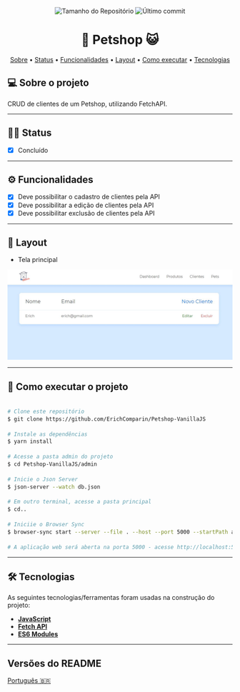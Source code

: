 <p align="center">
  <img alt="Tamanho do Repositório" src="https://img.shields.io/github/repo-size/ErichComparin/Petshop-VanillaJS?style=flat-square" />
  
  <img alt="Último commit" src="https://img.shields.io/github/last-commit/ErichComparin/Petshop-VanillaJS?style=flat-square" />
</p>

<h1 align="center">
    🐶 Petshop 😺
</h1>

<!-- 🚧🚧 Em construção 🚧🚧 -->

<p align="center">
 <a href="#-sobre-o-projeto">Sobre</a> •
 <a href="#️-status">Status</a> •
 <a href="#️-funcionalidades">Funcionalidades</a> •
 <a href="#-layout">Layout</a> • 
 <a href="#-como-executar-o-projeto">Como executar</a> • 
 <a href="#-tecnologias">Tecnologias</a>
</p>

## 💻 Sobre o projeto

CRUD de clientes de um Petshop, utilizando FetchAPI.

---

## 🏃‍♂️ Status

- [x] Concluído

---

## ⚙️ Funcionalidades

- [x] Deve possibilitar o cadastro de clientes pela API
- [x] Deve possibilitar a edição de clientes pela API
- [x] Deve possibilitar exclusão de clientes pela API

---

## 🎨 Layout

- Tela principal
<img alt="Tela principal" src="./readme_imgs/web1.jpg?raw=true">

---

## 🚀 Como executar o projeto

```bash

# Clone este repositório
$ git clone https://github.com/ErichComparin/Petshop-VanillaJS

# Instale as dependências
$ yarn install

# Acesse a pasta admin do projeto
$ cd Petshop-VanillaJS/admin

# Inicie o Json Server
$ json-server --watch db.json

# Em outro terminal, acesse a pasta principal
$ cd..

# Iniciie o Browser Sync
$ browser-sync start --server --file . --host --port 5000 --startPath admin/telas/lista_cliente.html

# A aplicação web será aberta na porta 5000 - acesse http://localhost:5000/admin/telas/lista_cliente.html

```

---

## 🛠 Tecnologias

As seguintes tecnologias/ferramentas foram usadas na construção do projeto:

-   **[JavaScript](https://www.javascript.com/)**
-   **[Fetch API](https://developer.mozilla.org/pt-BR/docs/Web/API/Fetch_API)**
-   **[ES6 Modules](https://developer.mozilla.org/pt-BR/docs/Web/JavaScript/Guide/M%C3%B3dulos)**

---

##  Versões do README

[Português 🇧🇷](./README.md)
